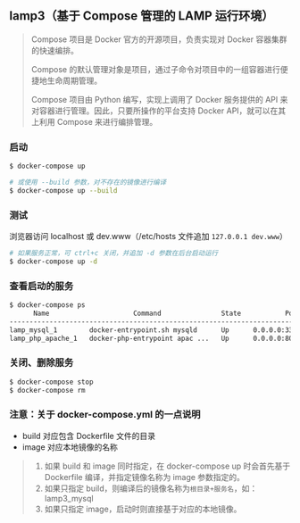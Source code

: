 lamp3（基于 Compose 管理的 LAMP 运行环境）
---

> Compose 项目是 Docker 官方的开源项目，负责实现对 Docker 容器集群的快速编排。
>
> Compose 的默认管理对象是项目，通过子命令对项目中的一组容器进行便捷地生命周期管理。
>
> Compose 项目由 Python 编写，实现上调用了 Docker 服务提供的 API 来对容器进行管理。因此，只要所操作的平台支持 Docker API，就可以在其上利用 Compose 来进行编排管理。

### 启动

```bash
$ docker-compose up

# 或使用 --build 参数，对不存在的镜像进行编译
$ docker-compose up --build
```

### 测试

浏览器访问 localhost 或 dev.www（/etc/hosts 文件追加 `127.0.0.1 dev.www`）

```bash
# 如果服务正常，可 ctrl+c 关闭，并追加 -d 参数在后台启动运行
$ docker-compose up -d
```

### 查看启动的服务

```bash
$ docker-compose ps
      Name                     Command               State           Ports          
-----------------------------------------------------------------------------------
lamp_mysql_1        docker-entrypoint.sh mysqld      Up      0.0.0.0:3306->3306/tcp 
lamp_php_apache_1   docker-php-entrypoint apac ...   Up      0.0.0.0:80->80/tcp 
```

### 关闭、删除服务

```bash
$ docker-compose stop
$ docker-compose rm
```

### 注意：关于 docker-compose.yml 的一点说明

* build 对应包含 Dockerfile 文件的目录
* image 对应本地镜像的名称

> 1. 如果 build 和 image 同时指定，在 docker-compose up 时会首先基于 Dockerfile 编译，并指定镜像名称为 image 参数指定的。
> 2. 如果只指定 build，则编译后的镜像名称为`根目录+服务名`，如：lamp3_mysql
> 3. 如果只指定 image，启动时则直接基于对应的本地镜像。

